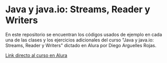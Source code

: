 # **Java y java.io: Streams, Reader y Writers**

<p>En este repositorio se encuentran los códigos usados de ejemplo en cada una de las clases y los ejercicios adicionales del curso "Java y java.io: Streams, Reader y Writers" dictado en Alura por Diego Arguelles Rojas.</p>

<a href="https://app.aluracursos.com/course/java-java-io-streams-reader-writers">Link directo al curso en Alura</a>